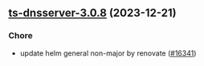 

## [ts-dnsserver-3.0.8](https://github.com/truecharts/charts/compare/ts-dnsserver-3.0.7...ts-dnsserver-3.0.8) (2023-12-21)

### Chore

- update helm general non-major by renovate ([#16341](https://github.com/truecharts/charts/issues/16341))
  
  